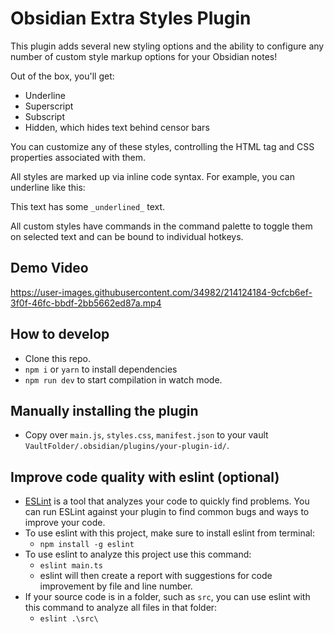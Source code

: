 # Obsidian Extra Styles Plugin

This plugin adds several new styling options and the ability to configure any number of custom style markup options for your Obsidian notes!

Out of the box, you'll get:
- Underline
- Superscript
- Subscript
- Hidden, which hides text behind censor bars

You can customize any of these styles, controlling the HTML tag and CSS properties associated with them.

All styles are marked up via inline code syntax. For example, you can underline like this:

  This text has some `_underlined_` text.

All custom styles have commands in the command palette to toggle them on selected text and can be bound to individual hotkeys.

## Demo Video

https://user-images.githubusercontent.com/34982/214124184-9cfcb6ef-3f0f-46fc-bbdf-2bb5662ed87a.mp4

## How to develop

- Clone this repo.
- `npm i` or `yarn` to install dependencies
- `npm run dev` to start compilation in watch mode.

## Manually installing the plugin

- Copy over `main.js`, `styles.css`, `manifest.json` to your vault `VaultFolder/.obsidian/plugins/your-plugin-id/`.

## Improve code quality with eslint (optional)
- [ESLint](https://eslint.org/) is a tool that analyzes your code to quickly find problems. You can run ESLint against your plugin to find common bugs and ways to improve your code. 
- To use eslint with this project, make sure to install eslint from terminal:
  - `npm install -g eslint`
- To use eslint to analyze this project use this command:
  - `eslint main.ts`
  - eslint will then create a report with suggestions for code improvement by file and line number.
- If your source code is in a folder, such as `src`, you can use eslint with this command to analyze all files in that folder:
  - `eslint .\src\`
